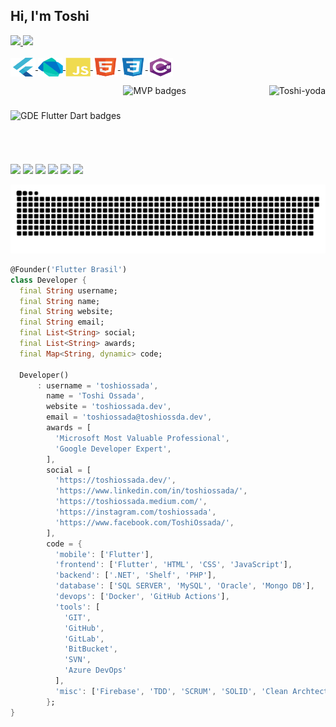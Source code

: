 
## Hi, I'm Toshi


 <div>
  <a href="https://github.com/toshiossada">
  <img height="180em" src="https://github-readme-stats.vercel.app/api?username=toshiossada&show_icons=true&theme=dracula&include_all_commits=true&count_private=true"/>
  <img height="180em" src="https://github-readme-stats.vercel.app/api/top-langs/?username=toshiossada&layout=compact&langs_count=7&theme=dracula"/>
</div>
<div style="display: inline_block"><br>
    <img align="center" alt="Rafa-React" height="30" width="40" src="https://raw.githubusercontent.com/devicons/devicon/master/icons/flutter/flutter-original.svg">
  <img align="center" alt="Ts" height="30" width="40" src="https://raw.githubusercontent.com/devicons/devicon/master/icons/dart/dart-original.svg">
  <img align="center" alt="Js" height="30" width="40" src="https://raw.githubusercontent.com/devicons/devicon/master/icons/javascript/javascript-plain.svg">
  <img align="center" alt="HTML" height="30" width="40" src="https://raw.githubusercontent.com/devicons/devicon/master/icons/html5/html5-original.svg">
  <img align="center" alt="CSS" height="30" width="40" src="https://raw.githubusercontent.com/devicons/devicon/master/icons/css3/css3-original.svg">
  <img align="center" alt="CSHARP" height="30" width="40" src="https://raw.githubusercontent.com/devicons/devicon/master/icons/csharp/csharp-original.svg">

  <a href="http://toshiossada.dev/"><img align="right" alt="Toshi-yoda" height="120"   src="https://avatars.githubusercontent.com/u/2637049?v=4"></a>
</div>
<div>
 <a src="https://developers.google.com/profile/u/toshiossada"><img src="https://github.com/user-attachments/assets/585bde56-1e54-4f21-9672-80f3386aa411" alt="GDE Flutter Dart badges" width="200" style="vertical-align: top;margin: 40px 0;width: 200px;"></a>
 <a src="https://mvp.microsoft.com/pt-BR/MVP/profile/670f6b6b-0adf-498c-bb2d-d80b193d4e5d"><img src="https://github.com/user-attachments/assets/3fb1a930-e5ed-4a2c-b3bf-71bf8e347c76" alt="MVP badges" style="width: 100px;"/></a>
</div>


  ##
 
<div> 
  <a href="https://toshiossada.medium.com/" target="_blank"><img src="https://img.shields.io/badge/Medium-12100E?style=for-the-badge&logo=medium&logoColor=white" target="_blank"></a>
  <a href="https://instagram.com/toshiossada" target="_blank"><img src="https://img.shields.io/badge/-Instagram-%23E4405F?style=for-the-badge&logo=instagram&logoColor=white" target="_blank"></a>
 	<a href="https://www.twitch.tv/toshiossada" target="_blank"><img src="https://img.shields.io/badge/Twitch-9146FF?style=for-the-badge&logo=twitch&logoColor=white" target="_blank"></a>
 <a href="https://www.facebook.com/ToshiOssada/" target="_blank"><img src="
https://img.shields.io/badge/Facebook-1877F2?style=for-the-badge&logo=facebook&logoColor=white" target="_blank"></a> 
  <a href = "mailto:toshiossada@gmail.com"><img src="https://img.shields.io/badge/-Gmail-%23333?style=for-the-badge&logo=gmail&logoColor=white" target="_blank"></a>
  <a href="https://www.linkedin.com/in/toshiossada" target="_blank"><img src="https://img.shields.io/badge/-LinkedIn-%230077B5?style=for-the-badge&logo=linkedin&logoColor=white" target="_blank"></a> 
 
   ![Snake animation](https://github.com/toshiossada/toshiossada/blob/output/github-contribution-grid-snake.svg)
</div>




```dart
@Founder('Flutter Brasil')	
class Developer {
  final String username;
  final String name;
  final String website;
  final String email;
  final List<String> social;
  final List<String> awards;
  final Map<String, dynamic> code;

  Developer()
      : username = 'toshiossada',
        name = 'Toshi Ossada',
        website = 'toshiossada.dev',
        email = 'toshiossada@toshiossda.dev',
        awards = [
          'Microsoft Most Valuable Professional',
          'Google Developer Expert',
        ],
        social = [
          'https://toshiossada.dev/',
          'https://www.linkedin.com/in/toshiossada/',
          'https://toshiossada.medium.com/',
          'https://instagram.com/toshiossada',
          'https://www.facebook.com/ToshiOssada/',
        ],
        code = {
          'mobile': ['Flutter'],
          'frontend': ['Flutter', 'HTML', 'CSS', 'JavaScript'],
          'backend': ['.NET', 'Shelf', 'PHP'],
          'database': ['SQL SERVER', 'MySQL', 'Oracle', 'Mongo DB'],
          'devops': ['Docker', 'GitHub Actions'],
          'tools': [
            'GIT',
            'GitHub',
            'GitLab',
            'BitBucket',
            'SVN',
            'Azure DevOps'
          ],
          'misc': ['Firebase', 'TDD', 'SCRUM', 'SOLID', 'Clean Archtecture']
        };
}
```


